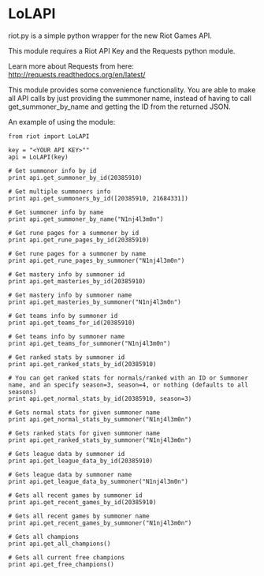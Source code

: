 LoLAPI
===

riot.py is a simple python wrapper for the new Riot Games API.

This module requires a Riot API Key and the Requests python module.

Learn more about Requests from here: http://requests.readthedocs.org/en/latest/


This module provides some convenience functionality. You are able to make all API calls by just providing the summoner name, instead of having to call get_summoner_by_name and getting the ID from the returned JSON.

An example of using the module:

```
from riot import LoLAPI

key = "<YOUR API KEY>""
api = LoLAPI(key)

# Get summonor info by id
print api.get_summoner_by_id(20385910)

# Get multiple summoners info
print api.get_summoners_by_id([20385910, 21684331])

# Get summoner info by name
print api.get_summoner_by_name("N1nj4l3m0n")

# Get rune pages for a summoner by id
print api.get_rune_pages_by_id(20385910)

# Get rune pages for a summoner by name
print api.get_rune_pages_by_summoner("N1nj4l3m0n")

# Get mastery info by summoner id
print api.get_masteries_by_id(20385910)

# Get mastery info by summoner name
print api.get_masteries_by_summoner("N1nj4l3m0n")

# Get teams info by summoner id
print api.get_teams_for_id(20385910)

# Get teams info by summoner name
print api.get_teams_for_summoner("N1nj4l3m0n")

# Get ranked stats by summoner id
print api.get_ranked_stats_by_id(20385910)

# You can get ranked stats for normals/ranked with an ID or Summoner name, and an specify season=3, season=4, or nothing (defaults to all seasons)
print api.get_normal_stats_by_id(20385910, season=3)

# Gets normal stats for given summoner name
print api.get_normal_stats_by_summoner("N1nj4l3m0n")

# Gets ranked stats for given summoner name
print api.get_ranked_stats_by_summoner("N1nj4l3m0n")

# Gets league data by summoner id
print api.get_league_data_by_id(20385910)

# Gets league data by summoner name
print api.get_league_data_by_summoner("N1nj4l3m0n")

# Gets all recent games by summoner id
print api.get_recent_games_by_id(20385910)

# Gets all recent games by summoner name
print api.get_recent_games_by_summoner("N1nj4l3m0n")

# Gets all champions
print api.get_all_champions()

# Gets all current free champions
print api.get_free_champions()

```

